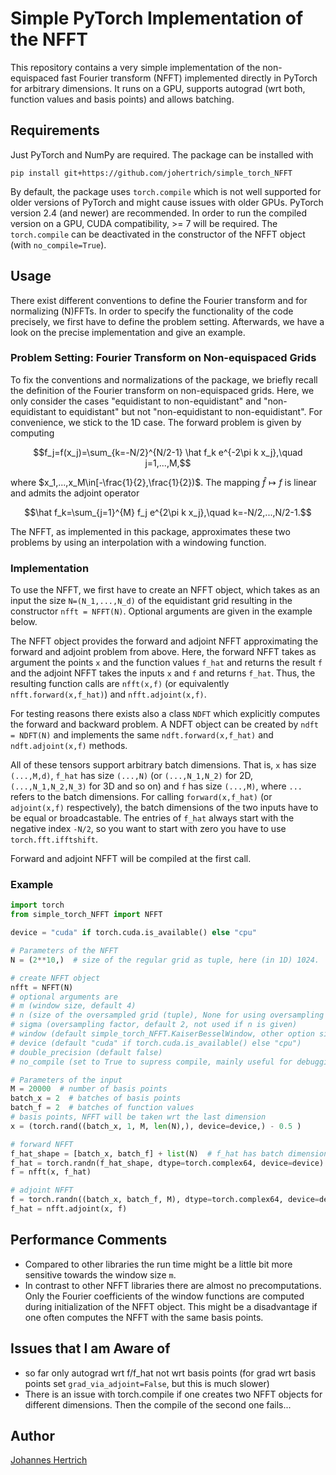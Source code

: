# Simple PyTorch Implementation of the NFFT

This repository contains a very simple implementation of the non-equispaced fast Fourier transform (NFFT)
implemented directly in PyTorch for arbitrary dimensions. It runs on a GPU, supports autograd (wrt both, function values and basis points)
and allows batching.



## Requirements

Just PyTorch and NumPy are required.
The package can be installed with

```
pip install git+https://github.com/johertrich/simple_torch_NFFT
```

By default, the package uses `torch.compile` which is not well supported for older versions of PyTorch and might
cause issues with older GPUs.
PyTorch version 2.4 (and newer) are recommended. 
In order to run the compiled version on a GPU, CUDA compatibility, >= 7 will be required.
The `torch.compile` can be deactivated in the constructor of the NFFT object (with `no_compile=True`).

## Usage

There exist different conventions to define the Fourier transform and for normalizing (N)FFTs.
In order to specify the functionality of the code precisely, we first have to define
the problem setting. Afterwards, we have a look on the precise implementation and give an example.

### Problem Setting: Fourier Transform on Non-equispaced Grids

To fix the conventions and normalizations of the package, we briefly recall the definition of the
Fourier transform on non-equispaced grids. Here, we only consider the cases "equidistant to non-equidistant" and
"non-equidistant to equidistant" but not "non-equidistant to non-equidistant". For convenience, we stick to the 1D case.
The forward problem is given by computing

$$f_j=f(x_j)=\sum_{k=-N/2}^{N/2-1} \hat f_k e^{-2\pi k x_j},\quad j=1,...,M,$$

where $x_1,...,x_M\in[-\frac{1}{2},\frac{1}{2})$.
The mapping $\hat f \mapsto f$ is linear and admits the adjoint operator

$$\hat f_k=\sum_{j=1}^{M} f_j e^{2\pi k x_j},\quad k=-N/2,...,N/2-1.$$

The NFFT, as implemented in this package, approximates these two problems by using an interpolation with
a windowing function.

### Implementation

To use the NFFT, we first have to create an NFFT object, which takes as an input the size `N=(N_1,...,N_d)` of the equidistant
grid resulting in the constructor `nfft = NFFT(N)`. Optional arguments are given in the example below.

The NFFT object provides the forward and adjoint NFFT approximating the forward and adjoint problem from above.
Here, the forward NFFT takes as argument the points `x` and the function values `f_hat` and returns the result `f` and the
adjoint NFFT takes the inputs `x` and `f` and returns `f_hat`. Thus, the resulting function calls are `nfft(x,f)` 
(or equivalently `nfft.forward(x,f_hat)`) and `nfft.adjoint(x,f)`.

For testing reasons there exists also a class `NDFT` which explicitly computes the forward and backward problem. A NDFT object can
be created by `ndft = NDFT(N)` and implements the same `ndft.forward(x,f_hat)` and `ndft.adjoint(x,f)` methods.

All of these tensors support arbitrary batch dimensions. That is, `x` has size `(...,M,d)`, `f_hat` has size `(...,N)` 
(or `(...,N_1,N_2)` for 2D, `(...,N_1,N_2,N_3)` for 3D and so on) and `f` has size `(...,M)`, 
where `...` refers to the batch dimensions. For calling `forward(x,f_hat)` (or `adjoint(x,f)` respectively), the batch dimensions of the two inputs
have to be equal or broadcastable. The entries of `f_hat` always start with the negative index `-N/2`, so you want to start with
zero you have to use `torch.fft.ifftshift`.

Forward and adjoint NFFT will be compiled at the first call.


### Example

```python
import torch
from simple_torch_NFFT import NFFT

device = "cuda" if torch.cuda.is_available() else "cpu"

# Parameters of the NFFT
N = (2**10,)  # size of the regular grid as tuple, here (in 1D) 1024.

# create NFFT object
nfft = NFFT(N)
# optional arguments are
# m (window size, default 4)
# n (size of the oversampled grid (tuple), None for using oversampling factor, default: None)
# sigma (oversampling factor, default 2, not used if n is given)
# window (default simple_torch_NFFT.KaiserBesselWindow, other option simple_torch_NFFT.GaussWindow)
# device (default "cuda" if torch.cuda.is_available() else "cpu")
# double_precision (default false)
# no_compile (set to True to supress compile, mainly useful for debugging to get readible stack traces, default: False)

# Parameters of the input
M = 20000  # number of basis points
batch_x = 2  # batches of basis points
batch_f = 2  # batches of function values
# basis points, NFFT will be taken wrt the last dimension
x = (torch.rand((batch_x, 1, M, len(N),), device=device,) - 0.5 )

# forward NFFT
f_hat_shape = [batch_x, batch_f] + list(N)  # f_hat has batch dimensions + grid dimensions
f_hat = torch.randn(f_hat_shape, dtype=torch.complex64, device=device)  # Fourier coefficients
f = nfft(x, f_hat)

# adjoint NFFT
f = torch.randn((batch_x, batch_f, M), dtype=torch.complex64, device=device)  # function values
f_hat = nfft.adjoint(x, f)

```

## Performance Comments

- Compared to other libraries the run time might be a little bit more sensitive towards the window size `m`.
- In contrast to other NFFT libraries there are almost no precomputations. Only the Fourier coefficients of the window functions are computed during initialization of the NFFT object. This might be a disadvantage if one often computes the NFFT with the same basis points.

## Issues that I am Aware of

- so far only autograd wrt f/f_hat not wrt basis points (for grad wrt basis points set `grad_via_adjoint=False`, but this is much slower)
- There is an issue with torch.compile if one creates two NFFT objects for different dimensions. Then the compile of the second one fails...


## Author

[Johannes Hertrich](https://johertrich.github.io)
